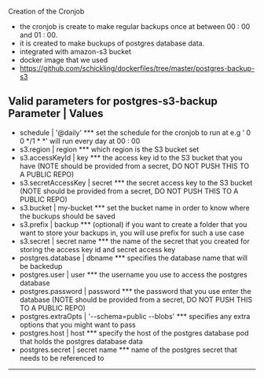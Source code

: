 Creation of the Cronjob
- the cronjob is create to make regular backups once at between 00 : 00 and 01 : 00.
- it is created to make buckups of postgres database data.
- integrated with amazon-s3 bucket
- docker image that we used
- https://github.com/schickling/dockerfiles/tree/master/postgres-backup-s3

Valid parameters for postgres-s3-backup
Parameter                 | Values
---------------------------------------------------------------------------------------------------------------------------------------------------------------- 
- schedule                | '@daily'  *** set the schedule for the cronjob to run at e.g ' 0 0 */1 * *' will run every day at 00 : 00
- s3.region               | region *** which region is the S3 bucket set
- s3.accessKeyId          | key *** the access key id to the S3 bucket that you have (NOTE should be provided from a secret, DO NOT PUSH THIS TO A PUBLIC REPO)
- s3.secretAccessKey      | secret *** the secret access key to the S3 bucket (NOTE should be provided from a secret, DO NOT PUSH THIS TO A PUBLIC REPO)
- s3.bucket               | my-bucket *** set the bucket name in order to know where the buckups should be saved
- s3.prefix               | backup *** (optional) if you want to create a folder that you want to store your backups in, you will use prefix for such a use case
- s3.secret               | secret name *** the name of the secret that you created for storing the access key id and secret access key
- postgres.database       | dbname *** specifies the database name that will be backedup 
- postgres.user           | user *** the username you use to access the postgres database
- postgres.password       | password *** the password that you use enter the database (NOTE should be provided from a secret, DO NOT PUSH THIS TO A PUBLIC REPO)
- postgres.extraOpts      | '--schema=public --blobs' *** specifies any extra options that you might want to pass
- postgres.host           | host *** specify the host of the postgres database pod that holds the postgres database data
- postgres.secret         | secret name *** name of the postgres secret that needs to be referenced to
-----------------------------------------------------------------------------------------------------------------------------------------------------------------
